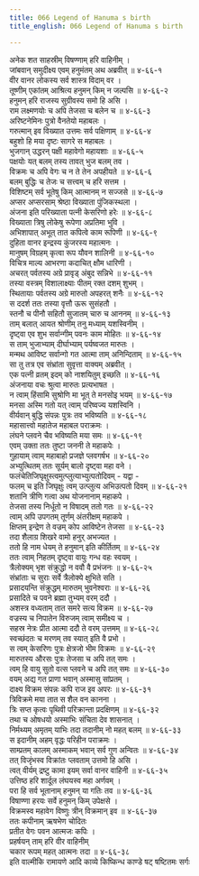 ```yaml
---
title: 066 Legend of Hanuma s birth
title_english: 066 Legend of Hanuma s birth

---
```

अनेक शत साहस्रीम् विषण्णाम् हरि वाहिनीम् ।  
जांबवान् समुदीक्ष्य एवम् हनुमंतम् अथ अब्रवीत् ॥ ४-६६-१  
वीर वानर लोकस्य सर्व शास्त्र विदाम् वर ।  
तूष्णीम् एकांतम् आश्रित्य हनुमन् किम् न जल्पसि ॥ ४-६६-२  
हनुमन् हरि राजस्य सुग्रीवस्य समो हि असि ।  
राम लक्ष्मणयोः च अपि तेजसा च बलेन च ॥ ४-६६-३  
अरिष्टनेमिनः पुत्रो वैनतेयो महाबलः ।  
गरुत्मान् इव विख्यात उत्तमः सर्व पक्षिणाम् ॥ ४-६६-४  
बहुशो हि मया दृष्टः सागरे स महाबलः ।  
भुजगान् उद्धरन् पक्षी महावेगो महायशाः ॥ ४-६६-५  
पक्षयोः यत् बलम् तस्य तावत् भुज बलम् तव ।  
विक्रमः च अपि वेगः च न ते तेन अपहीयते ॥ ४-६६-६  
बलम् बुद्धिः च तेजः च सत्त्वम् च हरि सत्तम ।  
विशिष्टम् सर्व भूतेषु किम् आत्मानम् न सज्जसे ॥ ४-६६-७  
अप्सर अप्सरसाम् श्रेष्ठा विख्याता पुंजिकस्थला ।  
अंजना इति परिख्याता पत्नी केसरिणो हरेः ॥ ४-६६-८  
विख्याता त्रिषु लोकेषु रूपेणा अप्रतिमा भुवि ।  
अभिशापात् अभूत् तात कपित्वे काम रूपिणी ॥ ४-६६-९  
दुहिता वानर इन्द्रस्य कुंजरस्य महात्मनः ।  
मानुषम् विग्रहम् कृत्वा रूप यौवन शालिनी ॥ ४-६६-१०  
विचित्र माल्य आभरणा कदाचित् क्षौम धारिणी ।  
अचरत् पर्वतस्य अग्रे प्रावृड् अंबुद सन्निभे ॥ ४-६६-११  
तस्या वस्त्रम् विशालाक्ष्याः पीतम् रक्त दशम् शुभम् ।  
स्थितायाः पर्वतस्य अग्रे मारुतो अपहरत् शनैः ॥ ४-६६-१२  
स ददर्श ततः तस्या वृत्तौ ऊरू सुसंहतौ ।  
स्तनौ च पीनौ सहितौ सुजातम् चारु च आननम् ॥ ४-६६-१३  
ताम् बलात् आयत श्रोणीम् तनु मध्याम् यशस्विनीम् ।  
दृष्ट्वा एव शुभ सर्वान्गीम् पवनः काम मोहितः ॥ ४-६६-१४  
स ताम् भुजाभ्याम् दीर्घाभ्याम् पर्यष्वजत मारुतः ।  
मन्मथ आविष्ट सर्वान्गो गत आत्मा ताम् अनिन्दिताम् ॥ ४-६६-१५  
सा तु तत्र एव संभ्रांता सुवृत्ता वाक्यम् अब्रवीत् ।  
एक पत्नी व्रतम् इदम् को नाशयितुम् इच्छति ॥ ४-६६-१६  
अंजनाया वचः श्रुत्वा मारुतः प्रत्यभाषत ।  
न त्वाम् हिंसामि सुश्रोणि मा भूत् ते मनसोइ भयम् ॥ ४-६६-१७  
मनसा अस्मि गतो यत् त्वाम् परिष्वज्य यशस्विनि ।  
वीर्यवान् बुद्धि संपन्नः पुत्रः तव भविष्यति ॥ ४-६६-१८  
महासात्त्वो महातेज महाबल पराक्रमः ।  
लंघने प्लवने चैव भविष्यति मया समः ॥ ४-६६-१९  
एवम् उक्ता ततः तुष्टा जननी ते महाकपेः ।  
गुहायाम् त्वाम् महाबाहो प्रजज्ञे प्लवगर्षभ ॥ ४-६६-२०  
अभ्युत्थितम् ततः सूर्यम् बालो दृष्ट्वा महा वने ।  
फलंचेतिजिघृक्षुस्त्वमुत्प्लुत्याभ्युत्पतोदिवम् - यद्वा -  
फलम् च इति जिघृक्षुः त्वम् उत्प्लुत्य अभिउत्पतो दिवम् ॥ ४-६६-२१  
शतानि त्रीणि गत्वा अथ योजनानाम् महाकपे ।  
तेजसा तस्य निर्धूतो न विषादम् ततो गतः ॥ ४-६६-२२  
त्वाम् अपि उपगतम् तूर्णम् अंतरीक्षम् महाकपे ।  
क्षिप्तम् इन्द्रेण ते वज्रम् कोप आविष्टेन तेजसा ॥ ४-६६-२३  
तदा शैलाग्र शिखरे वामो हनुर् अभज्यत ।  
ततो हि नाम धेयम् ते हनुमान् इति कीर्तितम् ॥ ४-६६-२४  
ततः त्वाम् निहतम् दृष्ट्वा वायुः गन्ध वहः स्वयम् ।  
त्रैलोक्यम् भृश संक्रुद्धो न ववौ वै प्रभंजनः ॥ ४-६६-२५  
संभ्रांताः च सुराः सर्वे त्रैलोक्ये क्षुभिते सति ।  
प्रसादयन्ति संक्रुद्धम् मारुतम् भुवनेश्वराः ॥ ४-६६-२६  
प्रसादिते च पवने ब्रह्मा तुभ्यम् वरम् ददौ ।  
अशस्त्र वध्यताम् तात समरे सत्य विक्रम ॥ ४-६६-२७  
वज्रस्य च निपातेन विरुजम् त्वाम् समीक्ष्य च ।  
सहस्र नेत्रः प्रीत आत्मा ददौ ते वरम् उत्तमम् ॥ ४-६६-२८  
स्वच्छंदतः च मरणम् तव स्यात् इति वै प्रभो ।  
स त्वम् केसरिणः पुत्रः क्षेत्रजो भीम विक्रमः ॥ ४-६६-२९  
मारुतस्य औरसः पुत्रः तेजसा च अपि तत् समः ।  
त्वम् हि वायु सुतो वत्स प्लवने च अपि तत् समः ॥ ४-६६-३०  
वयम् अद्य गत प्राणा भवान् अस्मासु सांप्रतम् ।  
दाक्ष्य विक्रम संपन्नः कपि राज इव अपरः ॥ ४-६६-३१  
त्रिविक्रमे मया तात स शैल वन कानना ।  
त्रिः सप्त कृत्वः पृथिवी परिक्रान्ता प्रदक्षिणम् ॥ ४-६६-३२  
तथा च ओषधयो अस्माभिः संचिता देव शासनात् ।  
निर्मथ्यम् अमृतम् याभिः तदा तदानीम् नो महत् बलम् ॥ ४-६६-३३  
स इदानीम् अहम् वृद्धः परिहीन पराक्रमः ।  
साम्प्रतम् कालम् अस्माकम् भवान् सर्व गुण अन्वितः ॥ ४-६६-३४  
तत् विजृंभस्व विक्रांतः प्लवताम् उत्तमो हि असि ।  
त्वत् वीर्यम् द्रष्टु कामा इयम् सर्वा वानर वाहिनी ॥ ४-६६-३५  
उत्तिष्ठ हरि शार्दूल लंघयस्व महा अर्णवम् ।  
परा हि सर्व भूतानाम् हनुमन् या गतिः तव ॥ ४-६६-३६  
विषाण्णा हरयः सर्वे हनुमन् किम् उपेक्षसे ।  
विक्रमस्व महावेग विष्णुः त्रीन् विक्रमान् इव ॥ ४-६६-३७  
ततः कपीनाम् ऋषभेण चोदितः  
प्रतीत वेगः पवन आत्मजः कपिः ।  
प्रहर्षयन् ताम् हरि वीर वाहिनीम्  
चकार रूपम् महत् आत्मनः तदा ॥ ४-६६-३८  
इति वाल्मीकि रामायणे आदि काव्ये किष्किन्ध काण्डे षट् षष्टितमः सर्गः